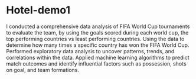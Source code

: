 # Hotel-demo1
I conducted a comprehensive data analysis of FIFA World
Cup tournaments to evaluate the team, by using the goals scored
during each world cup, the top performing countries vs least
performing countries. Using the data to determine how many times a
specific country has won the FIFA World Cup. Performed exploratory
data analysis to uncover patterns, trends, and correlations within the
data. Applied machine learning algorithms to predict match outcomes
and identify influential factors such as possession, shots on goal, and
team formations.
